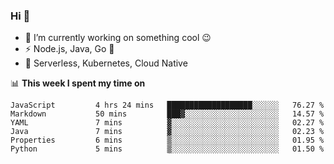 ### Hi 👋

<!--
**nodejh/nodejh** is a ✨ _special_ ✨ repository because its `README.md` (this file) appears on your GitHub profile.

Here are some ideas to get you started:

- 🔭 I’m currently working on ...
- 🌱 I’m currently learning ...
- 👯 I’m looking to collaborate on ...
- 🤔 I’m looking for help with ...
- 💬 Ask me about ...
- 📫 How to reach me: ...
- 😄 Pronouns: ...
- ⚡ Fun fact: ...
-->

- 🔭 I’m currently working on something cool :wink:
- ⚡ Node.js, Java, Go :thought_balloon:
- 🤖 Serverless, Kubernetes, Cloud Native

📊 **This week I spent my time on**

<!--START_SECTION:waka-->

```text
JavaScript         4 hrs 24 mins   ███████████████████░░░░░░   76.27 %
Markdown           50 mins         ███▓░░░░░░░░░░░░░░░░░░░░░   14.57 %
YAML               7 mins          ▓░░░░░░░░░░░░░░░░░░░░░░░░   02.27 %
Java               7 mins          ▓░░░░░░░░░░░░░░░░░░░░░░░░   02.23 %
Properties         6 mins          ▒░░░░░░░░░░░░░░░░░░░░░░░░   01.95 %
Python             5 mins          ▒░░░░░░░░░░░░░░░░░░░░░░░░   01.50 %
```

<!--END_SECTION:waka-->


<!--
:traffic_light: **Visitors**

![visitors](https://visitor-badge.glitch.me/badge?page_id=nodejh.nodejh)
-->
